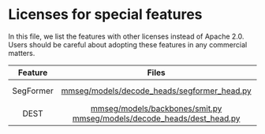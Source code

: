 # Licenses for special features

In this file, we list the features with other licenses instead of Apache 2.0. Users should be careful about adopting these features in any commercial matters.

|  Feature  |                                                                        Files                                                                        |                            License                            |
| :-------: | :-------------------------------------------------------------------------------------------------------------------------------------------------: | :-----------------------------------------------------------: |
| SegFormer | [mmseg/models/decode_heads/segformer_head.py](https://github.com/open-mmlab/mmsegmentation/blob/master/mmseg/models/decode_heads/segformer_head.py) | [NVIDIA License](https://github.com/NVlabs/SegFormer#license) |
| DEST | [mmseg/models/backbones/smit.py](https://github.com/open-mmlab/mmsegmentation/blob/master/mmseg/models/backbones/smit.py) [mmseg/models/decode_heads/dest_head.py](https://github.com/open-mmlab/mmsegmentation/blob/master/mmseg/models/decode_heads/dest_head.py) | [NVIDIA License](https://github.com/NVIDIA/DL4AGX/blob/master/DEST/LICENSE) |
